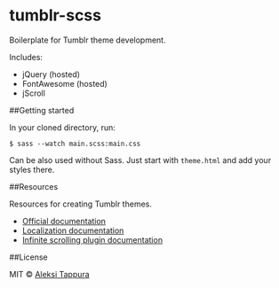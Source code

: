 # tumblr-scss
Boilerplate for Tumblr theme development.

Includes:

- jQuery (hosted)
- FontAwesome (hosted)
- jScroll

##Getting started

In your cloned directory, run:

    $ sass --watch main.scss:main.css

Can be also used without Sass. Just start with `theme.html` and add your styles there.

##Resources

Resources for creating Tumblr themes.

- [Official documentation](https://www.tumblr.com/docs/en/custom_themes)
- [Localization documentation](https://www.tumblr.com/docs/en/localizing_themes)
- [Infinite scrolling plugin documentation](http://jscroll.com/)

##License

MIT © [Aleksi Tappura](http://aleksitappura.com)